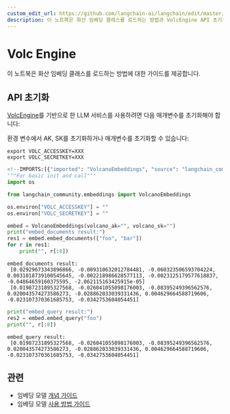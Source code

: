 ```yaml
---
custom_edit_url: https://github.com/langchain-ai/langchain/edit/master/docs/docs/integrations/text_embedding/volcengine.ipynb
description: 이 노트북은 화산 임베딩 클래스를 로드하는 방법과 VolcEngine API 초기화에 대한 가이드를 제공합니다.
---
```


# Volc Engine

이 노트북은 화산 임베딩 클래스를 로드하는 방법에 대한 가이드를 제공합니다.

## API 초기화

[VolcEngine](https://www.volcengine.com/docs/82379/1099455)를 기반으로 한 LLM 서비스를 사용하려면 다음 매개변수를 초기화해야 합니다:

환경 변수에서 AK, SK를 초기화하거나 매개변수를 초기화할 수 있습니다:

```base
export VOLC_ACCESSKEY=XXX
export VOLC_SECRETKEY=XXX
```


```python
<!--IMPORTS:[{"imported": "VolcanoEmbeddings", "source": "langchain_community.embeddings", "docs": "https://api.python.langchain.com/en/latest/embeddings/langchain_community.embeddings.volcengine.VolcanoEmbeddings.html", "title": "Volc Engine"}]-->
"""For basic init and call"""
import os

from langchain_community.embeddings import VolcanoEmbeddings

os.environ["VOLC_ACCESSKEY"] = ""
os.environ["VOLC_SECRETKEY"] = ""

embed = VolcanoEmbeddings(volcano_ak="", volcano_sk="")
print("embed_documents result:")
res1 = embed.embed_documents(["foo", "bar"])
for r in res1:
    print("", r[:8])
```

```output
embed_documents result:
 [0.02929673343896866, -0.009310632012784481, -0.060323506593704224, 0.0031018739100545645, -0.002218986628577113, -0.0023125179577618837, -0.04864659160375595, -2.062115163425915e-05]
 [0.01987231895327568, -0.026041055098176003, -0.08395249396562576, 0.020043574273586273, -0.028862033039331436, 0.004629664588719606, -0.023107370361685753, -0.0342753604054451]
```


```python
print("embed_query result:")
res2 = embed.embed_query("foo")
print("", r[:8])
```

```output
embed_query result:
 [0.01987231895327568, -0.026041055098176003, -0.08395249396562576, 0.020043574273586273, -0.028862033039331436, 0.004629664588719606, -0.023107370361685753, -0.0342753604054451]
```


## 관련

- 임베딩 모델 [개념 가이드](/docs/concepts/#embedding-models)
- 임베딩 모델 [사용 방법 가이드](/docs/how_to/#embedding-models)